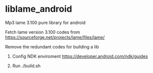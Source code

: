 # liblame_android
Mp3 lame 3.100 pure library for android 

  Fetch lame version 3.100 codes from https://sourceforge.net/projects/lame/files/lame/   
  
  Remove the redundant codes for building a lib

1. Config NDK enviroment https://developer.android.com/ndk/guides

2. Run ./build.sh
